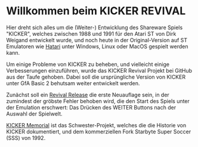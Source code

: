 # Willkommen beim  KICKER REVIVAL

Hier dreht sich alles um die (Weiter-) Entwicklung des Shareware Spiels "KICKER", welches zwischen 1988 und 1991 für den Atari ST von Dirk Weigand entwickelt wurde, und noch heute in der Original-Version auf ST Emulatoren wie [Hatari](https://hatari.tuxfamily.org/download.html) unter Windows, Linux oder MacOS gespielt werden kann.

Um einige Probleme von KICKER zu beheben, und vielleicht einige Verbesserungen einzuführen, wurde das KICKER Revival Projekt bei GitHub aus der Taufe gehoben. Dabei soll die ursprüngliche Version von KICKER unter GfA Basic 2 behutsam weiter entwickelt werden.

Zunächst soll ein [Revival Release](https://github.com/dirkwe/kicker/projects/1?card_filter_query=milestone%3A%22revival+release%22) die erste Neuauflage sein, in der zumindest der gröbste Fehler behoben wird, die den Start des Spiels unter der Emulation erschwert: Das Drücken des WEITER Buttons nach der Auswahl der Spielwelt.


[KICKER Memorial](http://kicker.weigand.xyz/) ist das Schwester-Projekt, welches die die Historie von KICKER dokumentiert, und dem kommerziellen Fork Starbyte Super Soccer (SSS) von 1992.
